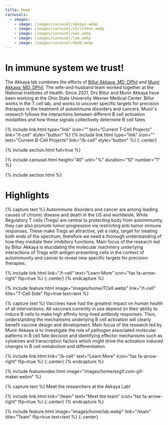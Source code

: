 ```yaml
---
title: Home
carousels:
  - images: 
    - image: /images/carousel/akkaya.webp
    - image: /images/carousel/christmas.webp
    - image: /images/carousel/wex.webp
    - image: /images/carousel/lab.webp
    - image: /images/carousel/dodd.webp
---
```


# In immune system we trust!


The Akkaya lab combines the efforts of [Billur Akkaya, MD, DPhil](members/billur.html) and [Munir Akkaya, MD, DPhil](members/munir.html). The wife-and-husband team worked together at the National Institutes of Health. Since 2021, Drs Billur and Munir Akkaya have been working at the Ohio State University Wexner Medical Center. Billur works in the T cell lab, and works to uncover specific targets for precision therapies in the treatment of autoimmune disorders and cancers. Munir's research follows the interactions between different B cell activation modalities and how these signals collectively determine B cell fates.



{%
  include link.html
  type="link"
  icon=""
  text="Current T-Cell Projects"
  link="/t-cell"
  style="button"
%}
{%
  include link.html
  type="link"
  icon=""
  text="Current B-Cell Projects"
  link="/b-cell"
  style="button"
%}
{:.center}

{% include section.html full=true %}

{% include carousel.html height="40" unit="%" duration="10" number="1" %}

{% include section.html %}

# Highlights

{% capture text %}
Autoimmune disorders and cancer are among leading causes of chronic disease and death in the US and worldwide. While Regulatory T cells (Tregs) are central to protecting body from autoimmunity, they can also promote tumor progression via restricting anti-tumor immune responses. These make Tregs an attractive, yet a risky, target for treating both ends of the spectrum, therefore we need a thorough understanding of how they mediate their inhibitory functions. Main focus of the research led by Billur Akkaya is elucidating the molecular machinery underlying interactions of Tregs with antigen presenting cells in the context of autoimmunity and cancer to reveal new specific targets for precision therapies.

{%
  include link.html
  link="/t-cell"
  text="Learn More"
  icon="fas fa-arrow-right"
  flip=true
%}
{:.center}
{% endcapture %}

{%
  include feature.html
  image="images/home/TCell.webp"
  link="/t-cell"
  title="T-Cell Side"
  flip=true
  text=text
%}

{% capture text %}
Vaccines have had the greatest impact on human health of all interventions. All vaccines currently in use depend on their ability to induce B cells to make high affinity long-lived antibody responses. Thus, understanding the mechanisms underlying B cell activation will clearly benefit vaccine design and development. Main focus of the research led by Munir Akkaya is to investigate the role of pathogen associated molecular patterns in B cell fate decision and identifying effector mechanisms such as cytokines and transcription factors which might drive the activation induced changes in B cell metabolism and differentiation.

{%
  include link.html
  link="/b-cell"
  text="Learn More"
  icon="fas fa-arrow-right"
  flip=true
%}
{:.center}
{% endcapture %}

{%
  include featurevideo.html
  image="images/home/ezgif.com-gif-maker.webm"
%}


{% capture text %}
Meet the researchers at the Akkaya Lab!

{%
  include link.html
  link="/team"
  text="Meet the team"
  icon="fas fa-arrow-right"
  flip=true
%}
{:.center}
{% endcapture %}

{%
  include feature.html
  image="images/home/lab.webp"
  link="/team"
  title="Team"
  flip=true
  text=text
%}
{:.center}
